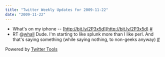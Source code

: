 ```yaml
---
title: "Twitter Weekly Updates for 2009-11-22"
date: "2009-11-22"
---
```


- What's on my iphone -- [http://bit.ly/2P3x5d](http://bit.ly/2P3x5d) [#](http://twitter.com/jhludwig/statuses/5757794915)
- RT @[whall](http://twitter.com/whall) Dude. I'm starting to like splunk more than I like perl. And that's saying something (while saying nothing, to non-geeks anyway) [#](http://twitter.com/jhludwig/statuses/5806363339)

Powered by [Twitter Tools](http://alexking.org/projects/wordpress)
